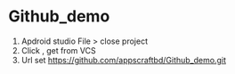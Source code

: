# Github_demo
1. Apdroid studio  File > close project
2. Click , get from VCS
3. Url set      https://github.com/appscraftbd/Github_demo.git
